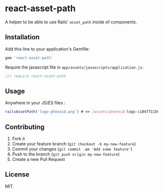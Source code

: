 # react-asset-path

A helper to be able to use Rails' `asset_path` inside of components.

## Installation

Add this line to your application's Gemfile:

```ruby
gem 'react-asset-path'
```

Require the javascript file in `app/assets/javascripts/application.js`:

  ```js
  //= require react-asset-path
  ```

## Usage

  Anywhere in your JS/ES files :

  ```js
  railsAssetPath('logo-phonoid.png') # => /assets/phonoid-logo-c18477115655db9fa98674fc31af6050.png
  ```

## Contributing

1. Fork it
2. Create your feature branch (`git checkout -b my-new-feature`)
3. Commit your changes (`git commit -am 'Add some feature'`)
4. Push to the branch (`git push origin my-new-feature`)
5. Create a new Pull Request

## License

MIT.
